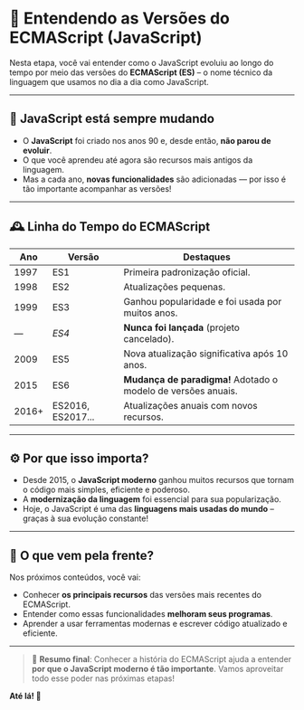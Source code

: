 # 🚀 Entendendo as Versões do ECMAScript (JavaScript)

Nesta etapa, você vai entender como o JavaScript evoluiu ao longo do tempo por meio das versões do **ECMAScript (ES)** – o nome técnico da linguagem que usamos no dia a dia como JavaScript.

---

## 🔁 JavaScript está sempre mudando

- O **JavaScript** foi criado nos anos 90 e, desde então, **não parou de evoluir**.
- O que você aprendeu até agora são recursos mais antigos da linguagem.
- Mas a cada ano, **novas funcionalidades** são adicionadas — por isso é tão importante acompanhar as versões!

---

## 🕰️ Linha do Tempo do ECMAScript

| Ano      | Versão | Destaques |
|----------|--------|-----------|
| 1997     | ES1    | Primeira padronização oficial. |
| 1998     | ES2    | Atualizações pequenas. |
| 1999     | ES3    | Ganhou popularidade e foi usada por muitos anos. |
| *—*      | *ES4*  | **Nunca foi lançada** (projeto cancelado). |
| 2009     | ES5    | Nova atualização significativa após 10 anos. |
| 2015     | ES6    | **Mudança de paradigma!** Adotado o modelo de versões anuais. |
| 2016+    | ES2016, ES2017... | Atualizações anuais com novos recursos. |

---

## ⚙️ Por que isso importa?

- Desde 2015, o **JavaScript moderno** ganhou muitos recursos que tornam o código mais simples, eficiente e poderoso.
- A **modernização da linguagem** foi essencial para sua popularização.
- Hoje, o JavaScript é uma das **linguagens mais usadas do mundo** – graças à sua evolução constante!

---

## 📌 O que vem pela frente?

Nos próximos conteúdos, você vai:
- Conhecer **os principais recursos** das versões mais recentes do ECMAScript.
- Entender como essas funcionalidades **melhoram seus programas**.
- Aprender a usar ferramentas modernas e escrever código atualizado e eficiente.

---

> 🔑 **Resumo final**: Conhecer a história do ECMAScript ajuda a entender **por que o JavaScript moderno é tão importante**. Vamos aproveitar todo esse poder nas próximas etapas!

**Até lá! 👋**

